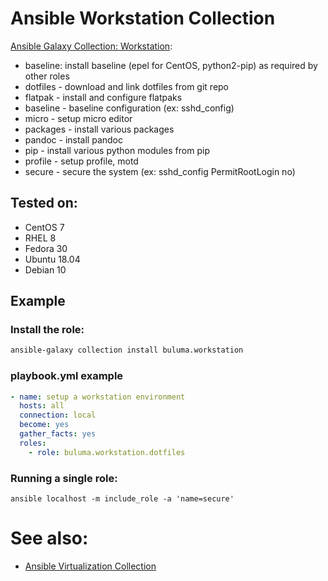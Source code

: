 Ansible Workstation Collection
==============================

[Ansible Galaxy Collection: Workstation](https://galaxy.ansible.com/buluma/workstation):

- baseline: install baseline (epel for CentOS, python2-pip) as required by other roles
- dotfiles - download and link dotfiles from git repo
- flatpak - install and configure flatpaks
- baseline - baseline configuration (ex: sshd_config)
- micro - setup micro editor
- packages - install various packages
- pandoc - install pandoc
- pip - install various python modules from pip
- profile - setup profile, motd
- secure - secure the system (ex: sshd_config PermitRootLogin no)

Tested on:
----------

- CentOS 7
- RHEL 8
- Fedora 30
- Ubuntu 18.04
- Debian 10

Example
-------

### Install the role:

```bash
ansible-galaxy collection install buluma.workstation
```


### playbook.yml example

```yaml
- name: setup a workstation environment
  hosts: all
  connection: local
  become: yes
  gather_facts: yes
  roles:
    - role: buluma.workstation.dotfiles
```

### Running a single role:

```
ansible localhost -m include_role -a 'name=secure'
```

# See also:

- [Ansible Virtualization Collection](https://galaxy.ansible.com/buluma/virtualization)
